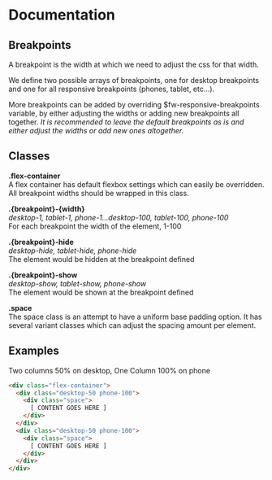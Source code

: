# Documentation
## Breakpoints
A breakpoint is the width at which we need to adjust the css for that width.

We define two possible arrays of breakpoints, one for desktop breakpoints and one for all responsive breakpoints (phones, tablet, etc...).

More breakpoints can be added by overriding $fw-responsive-breakpoints variable, by either adjusting the widths or adding new breakpoints all together. *It is recommended to leave the default breakpoints as is and either adjust the widths or add new ones altogether.*

## Classes
**.flex-container**<br />
A flex container has default flexbox settings which can easily be overridden. All breakpoint widths should be wrapped in this class.

**.{breakpoint}-{width}**<br />
*desktop-1, tablet-1, phone-1...desktop-100, tablet-100, phone-100*<br />
For each breakpoint the width of the element, 1-100

**.{breakpoint}-hide**<br />
*desktop-hide, tablet-hide, phone-hide*<br />
The element would be hidden at the breakpoint defined

**.{breakpoint}-show**<br />
*desktop-show, tablet-show, phone-show*<br />
The element would be shown at the breakpoint defined

**.space**<br />
The space class is an attempt to have a uniform base padding option. It has several variant classes which can adjust the spacing amount per element.

## Examples
Two columns 50% on desktop, One Column 100% on phone
```html
<div class="flex-container">
  <div class="desktop-50 phone-100">
    <div class="space">
      [ CONTENT GOES HERE ]
    </div>
  </div>
  <div class="desktop-50 phone-100">
    <div class="space">
      [ CONTENT GOES HERE ]
    </div>
  </div>
</div>
```
